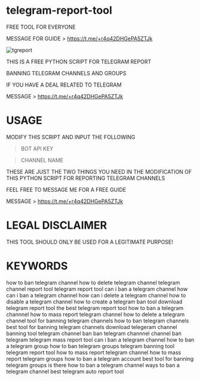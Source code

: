 # telegram-report-tool
FREE TOOL FOR EVERYONE

MESSAGE FOR GUIDE > https://t.me/+r4q42DHGePA5ZTJk

![tgreport](https://user-images.githubusercontent.com/125784563/221641878-8e9cdb9a-a212-4704-8d40-1f65b3540106.png)


THIS IS A FREE PYTHON SCRIPT FOR TELEGRAM REPORT

BANNING TELEGRAM CHANNELS AND GROUPS

IF YOU HAVE A DEAL RELATED TO TELEGRAM 

MESSAGE > https://t.me/+r4q42DHGePA5ZTJk

# USAGE

MODIFY THIS SCRIPT AND INPUT THE FOLLOWING
> BOT API KEY

> CHANNEL NAME


THESE ARE JUST THE TWO THINGS YOU NEED IN THE MODIFICATION OF THIS PYTHON SCRIPT FOR REPORTING TELEGRAM CHANNELS

FEEL FREE TO MESSAGE ME FOR A FREE GUIDE

MESSAGE > https://t.me/+r4q42DHGePA5ZTJk


# LEGAL DISCLAIMER

THIS TOOL SHOULD ONLY BE USED FOR A LEGITIMATE PURPOSE!


# KEYWORDS
how to ban telegram channel how to delete telegram channel telegram channel report tool telegram report tool can i ban a telegram channel how can i ban a telegram channel how can i delete a telegram channel how to disable a telegram channel how to create a telegram ban tool download telegram report tool the best telegram report tool how to ban a telegram channnel how to mass report telegram channel how to delete a telegram channel tool for banning telegram channels how to ban telegram channels best tool for banning telegram channels download telegeram channel banning tool telegram channel ban ban telegram channnel channel ban telegram telegram mass report tool can i ban a telegram channel how to ban a telegram group how to ban telegram groups telegram banning tool telegram report tool how to mass report telegram channel how to mass report telegram groups how to ban a telegram account best tool for banning telegram groups is there how to ban a telegram channel ways to ban a telegram channel best telegram auto report tool
